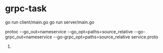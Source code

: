 # grpc-task

go run client/main.go
go run server/main.go

protoc --go_out=nameservice --go_opt=paths=source_relative --go-grpc_out=nameservice --go-grpc_opt=paths=source_relative     service.proto



1. 